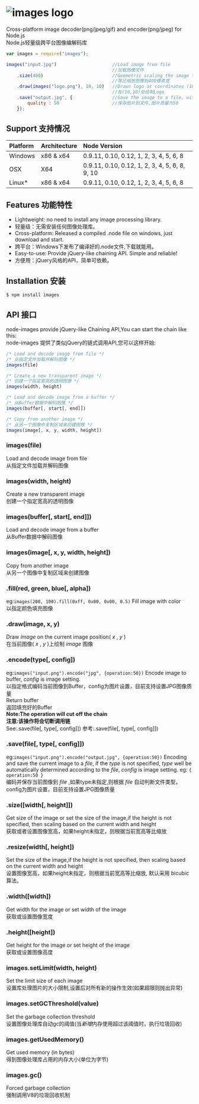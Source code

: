 ![images logo](https://raw.github.com/zhangyuanwei/node-images/master/demo/logo.png)
===========

Cross-platform image decoder(png/jpeg/gif) and encoder(png/jpeg) for Node.js  
Node.js轻量级跨平台图像编解码库

``` javascript
var images = require("images");

images("input.jpg")                     //Load image from file 
                                        //加载图像文件
    .size(400)                          //Geometric scaling the image to 400 pixels width
                                        //等比缩放图像到400像素宽
    .draw(images("logo.png"), 10, 10)   //Drawn logo at coordinates (10,10)
                                        //在(10,10)处绘制Logo
    .save("output.jpg", {               //Save the image to a file, with the quality of 50
        quality : 50                    //保存图片到文件,图片质量为50
    });
```


## Support 支持情况

| Platform | Architecture | Node Version |
|:------|:-------------|:------------|
| Windows | x86 & x64 | 0.9.11, 0.10, 0.12, 1, 2, 3, 4, 5, 6, 8 |
| OSX | X64| 0.9.11, 0.10, 0.12, 1, 2, 3, 4, 5, 6, 8, 9, 10|
| Linux* | x86 & x64 | 0.9.11, 0.10, 0.12, 1, 2, 3, 4, 5, 6, 8 | 

## Features 功能特性

* Lightweight: no need to install any image processing library.
* 轻量级：无需安装任何图像处理库。
* Cross-platform: Released a compiled .node file on windows, just download and start.
* 跨平台：Windows下发布了编译好的.node文件,下载就能用。
* Easy-to-use: Provide jQuery-like chaining API. Simple and reliable!
* 方便用：jQuery风格的API，简单可依赖。

## Installation 安装
	$ npm install images

## API 接口

node-images provide jQuery-like Chaining API,You can start the chain like this:  
node-images 提供了类似jQuery的链式调用API,您可以这样开始:

```javascript
/* Load and decode image from file */
/* 从指定文件加载并解码图像 */
images(file)

/* Create a new transparent image */
/* 创建一个指定宽高的透明图像 */
images(width, height)

/* Load and decode image from a buffer */
/* 从Buffer数据中解码图像 */
images(buffer[, start[, end]])

/* Copy from another image */
/* 从另一个图像中复制区域来创建图像 */
images(image[, x, y, width, height])
```

### images(file)
Load and decode image from file  
从指定文件加载并解码图像

### images(width, height)
Create a new transparent image  
创建一个指定宽高的透明图像

### images(buffer[, start[, end]])
Load and decode image from a buffer  
从Buffer数据中解码图像

### images(image[, x, y, width, height])
Copy from another image  
从另一个图像中复制区域来创建图像

### .fill(red, green, blue[, alpha])
eg:`images(200, 100).fill(0xff, 0x00, 0x00, 0.5)`
Fill image with color  
以指定颜色填充图像

### .draw(image, x, y)
Draw *image* on the current image position( *x* , *y* )  
在当前图像( *x* , *y* )上绘制 *image* 图像

### .encode(type[, config])
eg:`images("input.png").encode("jpg", {operation:50})`
Encode image to buffer, *config* is image setting.  
以指定格式编码当前图像到Buffer，config为图片设置，目前支持设置JPG图像质量  
Return buffer  
返回填充好的Buffer  
**Note:The operation will cut off the chain**  
**注意:该操作将会切断调用链**  
See:.save(file[, type[, config]])
参考:.save(file[, type[, config]])

### .save(file[, type[, config]])
eg:`images("input.png").encode("output.jpg", {operation:50})`
Encoding and save the current image to a *file*, if the *type* is not specified, *type* well be automatically determined according to the *file*, *config* is image setting. eg: `{ operation:50 }`  
编码并保存当前图像到 *file* ,如果type未指定,则根据 *file* 自动判断文件类型，config为图片设置，目前支持设置JPG图像质量

### .size([width[, height]])
Get size of the image or set the size of the image,if the height is not specified, then scaling based on the current width and height  
获取或者设置图像宽高，如果height未指定，则根据当前宽高等比缩放

### .resize(width[, height])
Set the size of the image,if the height is not specified, then scaling based on the current width and height  
设置图像宽高，如果height未指定，则根据当前宽高等比缩放, 默认采用 bicubic 算法。

### .width([width])
Get width for the image or set width of the image  
获取或设置图像宽度

### .height([height])
Get height for the image or set height of the image  
获取或设置图像高度

### images.setLimit(width, height)
Set the limit size of each image  
设置库处理图片的大小限制,设置后对所有新的操作生效(如果超限则抛出异常)

### images.setGCThreshold(value)
Set the garbage collection threshold  
设置图像处理库自动gc的阈值(当*新增*内存使用超过该阈值时，执行垃圾回收)

### images.getUsedMemory()
Get used memory (in bytes)  
得到图像处理库占用的内存大小(单位为字节)

### images.gc()
Forced garbage collection  
强制调用V8的垃圾回收机制

